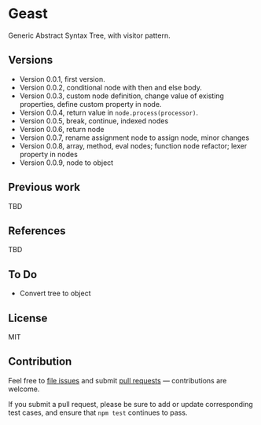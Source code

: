 # Geast

Generic Abstract Syntax Tree, with visitor pattern.

## Versions

- Version 0.0.1, first version.
- Version 0.0.2, conditional node with then and else body.
- Version 0.0.3, custom node definition, change value of existing properties, define custom property in node.
- Version 0.0.4, return value in `node.process(processor)`.
- Version 0.0.5, break, continue, indexed nodes
- Version 0.0.6, return node
- Version 0.0.7, rename assignment node to assign node, minor changes
- Version 0.0.8, array, method, eval nodes; function node refactor; lexer property in nodes
- Version 0.0.9, node to object

## Previous work

TBD

## References

TBD

## To Do

- Convert tree to object

## License

MIT

## Contribution

Feel free to [file issues](https://github.com/ajlopez/geast) and submit
[pull requests](https://github.com/ajlopez/geast/pulls) — contributions are
welcome.

If you submit a pull request, please be sure to add or update corresponding
test cases, and ensure that `npm test` continues to pass.


